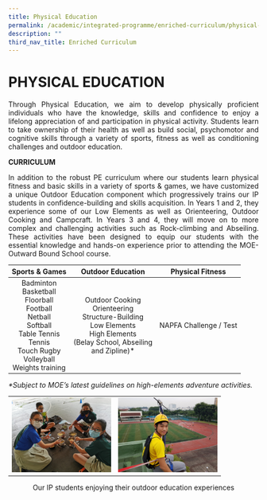 ```yaml
---
title: Physical Education
permalink: /academic/integrated-programme/enriched-curriculum/physical-education/
description: ""
third_nav_title: Enriched Curriculum
---
```

# PHYSICAL EDUCATION

<p style="text-align: justify;">Through Physical Education, we aim to develop physically proficient individuals who have the knowledge, skills and confidence to enjoy a lifelong appreciation of and participation in physical activity. Students learn to take ownership of their health as well as build social, psychomotor and cognitive skills through a variety of sports, fitness as well as conditioning challenges and outdoor education.</p>

**CURRICULUM**

<p style="text-align: justify;">In addition to the robust PE curriculum where our students learn physical fitness and basic skills in a variety of sports & games, we have customized a unique Outdoor Education component which progressively trains our IP students in confidence-building and skills acquisition. In Years 1 and 2, they experience some of our Low Elements as well as Orienteering, Outdoor Cooking and Campcraft. In Years 3 and 4, they will move on to more complex and challenging activities such as Rock-climbing and Abseiling. These activities have been designed to equip our students with the essential knowledge and hands-on experience prior to attending the MOE-Outward Bound School course.</p>

|     Sports & Games      |    Outdoor Education       |    Physical Fitness    |
|:----------------:|:---------:|:---------------:|
| Badminton<br>Basketball<br>Floorball<br>Football<br>Netball<br>Softball<br>Table Tennis<br>Tennis<br>Touch Rugby<br>Volleyball<br>Weights training | Outdoor Cooking<br>Orienteering<br>Structure-Building<br>Low Elements<br>High Elements<br>(Belay School, Abseiling<br>and Zipline)\*<br> | NAPFA Challenge / Test |

_\*Subject to MOE’s latest guidelines on high-elements adventure activities._

|   |   |
|:-:|:-:|
|  <img src="/images/Academic/Enriched%20Curriculum/Physical%20Education/IP%20PE_Outdoor%20Cooking.jpg" style="width:200px">     |  <img src="/images/Academic/Enriched%20Curriculum/Physical%20Education/IP4_Zipline.jpg" style="width:200px"> |

<center>Our IP students enjoying their outdoor education experiences</center>